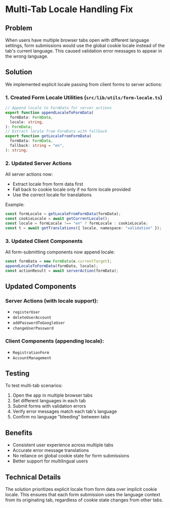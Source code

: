 # Multi-Tab Locale Handling Fix

## Problem

When users have multiple browser tabs open with different language settings, form submissions would use the global cookie locale instead of the tab's current language. This caused validation error messages to appear in the wrong language.

## Solution

We implemented explicit locale passing from client forms to server actions:

### 1. Created Form Locale Utilities (`src/lib/utils/form-locale.ts`)

```typescript
// Append locale to FormData for server actions
export function appendLocaleToFormData(
  formData: FormData,
  locale: string,
): FormData;
// Extract locale from FormData with fallback
export function getLocaleFromFormData(
  formData: FormData,
  fallback: string = "en",
): string;
```

### 2. Updated Server Actions

All server actions now:

- Extract locale from form data first
- Fall back to cookie locale only if no form locale provided
- Use the correct locale for translations

Example:

```typescript
const formLocale = getLocaleFromFormData(formData);
const cookieLocale = await getCurrentLocale();
const locale = formLocale !== "en" ? formLocale : cookieLocale;
const t = await getTranslations({ locale, namespace: "validation" });
```

### 3. Updated Client Components

All form-submitting components now append locale:

```typescript
const formData = new FormData(e.currentTarget);
appendLocaleToFormData(formData, locale);
const actionResult = await serverAction(formData);
```

## Updated Components

### Server Actions (with locale support):

- `registerUser`
- `deleteUserAccount`
- `addPasswordToGoogleUser`
- `changeUserPassword`

### Client Components (appending locale):

- `RegistrationForm`
- `AccountManagement`

## Testing

To test multi-tab scenarios:

1. Open the app in multiple browser tabs
2. Set different languages in each tab
3. Submit forms with validation errors
4. Verify error messages match each tab's language
5. Confirm no language "bleeding" between tabs

## Benefits

- Consistent user experience across multiple tabs
- Accurate error message translations
- No reliance on global cookie state for form submissions
- Better support for multilingual users

## Technical Details

The solution prioritizes explicit locale from form data over implicit cookie locale. This ensures that each form submission uses the language context from its originating tab, regardless of cookie state changes from other tabs.
